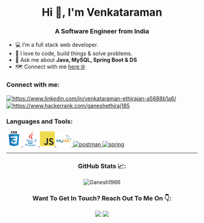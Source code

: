 <h1 align="center">Hi 👋, I'm Venkataraman</h1>
<h3 align="center">A Software Engineer from India</h3>

-   💻 I’m a full stack web developer.
-   🌱 I love to code, build things & solve problems. <br/>
-   💬 Ask me about **Java, MySQL, Spring Boot & DS**
-   🗺️ Connect with me <a target="_blank" href="https://venkataraman-ethirajan.netlify.app/">here 🌐</a> <br/>

<h3 align="left">Connect with me:</h3>
<p align="left">
<a target="_blank" href="https://www.linkedin.com/in/venkataraman-ethirajan-a5688b1a6/" ><img align="center" src="https://raw.githubusercontent.com/rahuldkjain/github-profile-readme-generator/master/src/images/icons/Social/linked-in-alt.svg" alt="https://www.linkedin.com/in/venkataraman-ethirajan-a5688b1a6/" height="30" width="40" /></a>
<a href="www.hackerrank.com/ganeshethiraj185" target="_blank"><img align="center" src="https://raw.githubusercontent.com/rahuldkjain/github-profile-readme-generator/master/src/images/icons/Social/hackerrank.svg" alt="https://www.hackerrank.com/ganeshethiraj185" height="30" width="40" /></a>
</p>

<h3 align="left">Languages and Tools:</h3>
<p align="left"> 

 <a href="https://www.w3schools.com/css/" target="_blank" rel="noreferrer"> 
<img src="https://raw.githubusercontent.com/devicons/devicon/master/icons/css3/css3-original-wordmark.svg" alt="css3" width="40" height="40"/>
 </a>
<a href="https://www.java.com" target="_blank" rel="noreferrer"> <img src="https://raw.githubusercontent.com/devicons/devicon/master/icons/java/java-original.svg" alt="java" width="40" height="40"/> </a> <a href="https://developer.mozilla.org/en-US/docs/Web/JavaScript" target="_blank" rel="noreferrer"> <img src="https://raw.githubusercontent.com/devicons/devicon/master/icons/javascript/javascript-original.svg" alt="javascript" width="40" height="40"/> </a> <a href="https://www.mysql.com/" target="_blank" rel="noreferrer"> <img src="https://raw.githubusercontent.com/devicons/devicon/master/icons/mysql/mysql-original-wordmark.svg" alt="mysql" width="40" height="40"/> </a> <a href="https://postman.com" target="_blank" rel="noreferrer"> <img src="https://www.vectorlogo.zone/logos/getpostman/getpostman-icon.svg" alt="postman" width="40" height="40"/> </a> <a href="https://spring.io/" target="_blank" rel="noreferrer"> <img src="https://www.vectorlogo.zone/logos/springio/springio-icon.svg" alt="spring" width="40" height="40"/> </a> </p>

---

<h3 align="center"> GitHub Stats 📈:</h3>
<p align="center"><img align="center" src="https://github-readme-streak-stats.herokuapp.com?user=Ganesh1966&theme=react&hide_border=true&bg_color=0D1117" alt="Ganesh1966" /></p>

 
  <h3 align="center">Want To Get In Touch? Reach Out To Me On 👇:</h3>
  
  <p align="center">
    <a href="mailto:ganeshethiraj185@gmail.com"><img src="https://img.shields.io/badge/-GMAIL-D14836?style=for-the-badge&logo=gmail&logoColor=white"></a> 
    <a href="https://www.linkedin.com/in/venkataraman-ethirajan-a5688b1a6/"><img src="https://img.shields.io/badge/-LINKEDIN-0077B5?style=for-the-badge&logo=linkedin&logoColor=white"></a>
</p>
